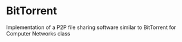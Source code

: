 # BitTorrent
Implementation of a P2P file sharing software similar to BitTorrent for Computer Networks class
